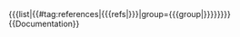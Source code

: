 <div class="reflist <!--
 -->{{#if: {{{1|}}}
    | columns {{#iferror: {{#ifexpr: {{{1|1}}} > 1 }}
      | references-column-width 
      | references-column-count references-column-count-{{#if:1|{{{1}}}}} }}
    | {{#if: {{{colwidth|}}}
      | references-column-width }} }}" style="<!--
 -->{{#if: {{{1|}}}
    | {{#iferror: {{#ifexpr: {{{1|1}}} > 1 }}
      | {{column-width|{{#if:1|{{{1}}}}}}}
      | {{column-count|{{#if:1|{{{1}}}}}}} }}
    | {{#if: {{{colwidth|}}}
      | {{column-width|{{{colwidth}}}}} }} }} list-style-type: <!--
 -->{{{liststyle|{{#switch: {{{group|}}}
    | upper-alpha
    | upper-roman
    | lower-alpha
    | lower-greek
    | lower-roman = {{{group}}}
    | #default = decimal}}}}};">
{{{list|{{#tag:references|{{{refs|}}}|group={{{group|}}}}}}}}</div><noinclude>
{{Documentation}}
</noinclude>